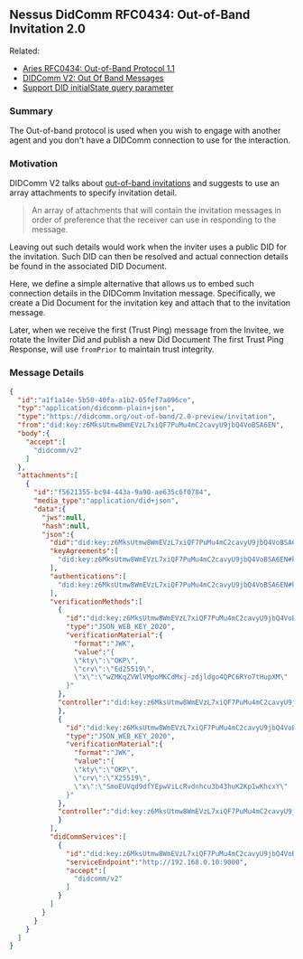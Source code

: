 ## Nessus DidComm RFC0434: Out-of-Band Invitation 2.0

Related:
* [Aries RFC0434: Out-of-Band Protocol 1.1][rfc0434]
* [DIDComm V2: Out Of Band Messages][dcv2-oob]
* [Support DID initialState query parameter][nghi67]

### Summary

The Out-of-band protocol is used when you wish to engage with another agent and you don't have a DIDComm connection to use for the interaction.

### Motivation

DIDComm V2 talks about [out-of-band invitations][dcv2-oob] and suggests to use an array attachments to specify invitation detail. 

> An array of attachments that will contain the invitation messages in order of preference that the receiver can use in responding to the message.

Leaving out such details would work when the inviter uses a public DID for the invitation. Such DID can then be resolved and actual connection
details be found in the associated DID Document.

Here, we define a simple alternative that allows us to embed such connection details in the DIDComm Invitation message.
Specifically, we create a Did Document for the invitation key and attach that to the invitation message.

Later, when we receive the first (Trust Ping) message from the Invitee, we rotate the Inviter Did and publish a new Did Document
The first Trust Ping Response, will use `fromPrior` to maintain trust integrity. 

### Message Details

```json
{
  "id":"a1f1a14e-5b50-40fa-a1b2-05fef7a096ce",
  "typ":"application/didcomm-plain+json",
  "type":"https://didcomm.org/out-of-band/2.0-preview/invitation",
  "from":"did:key:z6MksUtmw8WmEVzL7xiQF7PuMu4mC2cavyU9jbQ4VoBSA6EN",
  "body":{
    "accept":[
      "didcomm/v2"
    ]
  },
  "attachments":[
    {
      "id":"f5621355-bc94-443a-9a90-ae635c6f0784",
      "media_type":"application/did+json",
      "data":{
        "jws":null,
        "hash":null,
        "json":{
          "did":"did:key:z6MksUtmw8WmEVzL7xiQF7PuMu4mC2cavyU9jbQ4VoBSA6EN",
          "keyAgreements":[
            "did:key:z6MksUtmw8WmEVzL7xiQF7PuMu4mC2cavyU9jbQ4VoBSA6EN#key-x25519-1"
          ],
          "authentications":[
            "did:key:z6MksUtmw8WmEVzL7xiQF7PuMu4mC2cavyU9jbQ4VoBSA6EN#key-1"
          ],
          "verificationMethods":[
            {
              "id":"did:key:z6MksUtmw8WmEVzL7xiQF7PuMu4mC2cavyU9jbQ4VoBSA6EN#key-1",
              "type":"JSON_WEB_KEY_2020",
              "verificationMaterial":{
                "format":"JWK",
                "value":"{
                \"kty\":\"OKP\",
                \"crv\":\"Ed25519\",
                \"x\":\"wZMKqZVWlVMpoMKCdMxj-zdjldgo4QPC6RYo7tHupXM\"
              }"
            },
            "controller":"did:key:z6MksUtmw8WmEVzL7xiQF7PuMu4mC2cavyU9jbQ4VoBSA6EN#key-1"
            },
            {
              "id":"did:key:z6MksUtmw8WmEVzL7xiQF7PuMu4mC2cavyU9jbQ4VoBSA6EN#key-x25519-1",
              "type":"JSON_WEB_KEY_2020",
              "verificationMaterial":{
                "format":"JWK",
                "value":"{
                \"kty\":\"OKP\",
                \"crv\":\"X25519\",
                \"x\":\"SmoEUVqd9dfYEpwViLcRvdnhcu3b43huK2Kp1wKhcxY\"
              }"
            },
            "controller":"did:key:z6MksUtmw8WmEVzL7xiQF7PuMu4mC2cavyU9jbQ4VoBSA6EN#key-x25519-1"
            }
          ],
          "didCommServices":[
            {
              "id":"did:key:z6MksUtmw8WmEVzL7xiQF7PuMu4mC2cavyU9jbQ4VoBSA6EN#didcomm-1",
              "serviceEndpoint":"http://192.168.0.10:9000",
              "accept":[
                "didcomm/v2"
              ]
            }
          ]
        }
      }
    }
  ]
}
```

[dcv2-oob]: https://didcomm.org/out-of-band/2.0
[rfc0434]: https://github.com/hyperledger/aries-rfcs/tree/main/features/0434-outofband
[nghi67]: https://github.com/tdiesler/nessus-didcomm/issues/67
